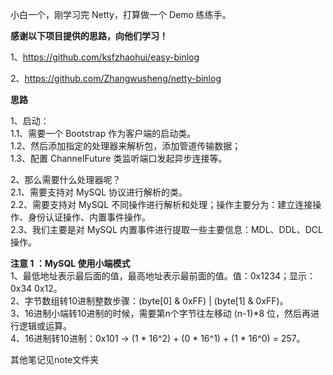 小白一个，刚学习完 Netty，打算做一个 Demo 练练手。

**感谢以下项目提供的思路，向他们学习！**

1、https://github.com/ksfzhaohui/easy-binlog

2、https://github.com/Zhangwusheng/netty-binlog

**思路**

1、启动：
<br/>1.1、需要一个 Bootstrap 作为客户端的启动类。
<br/>1.2、然后添加指定的处理器来解析包，添加管道传输数据；
<br/>1.3、配置 ChannelFuture 类监听端口发起异步连接等。

2、那么需要什么处理器呢？
<br/>2.1、需要支持对 MySQL 协议进行解析的类。
<br/>2.2、需要支持对 MySQL 不同操作进行解析和处理；操作主要分为：建立连接操作、身份认证操作、内置事件操作。
<br/>2.3、我们主要是对 MySQL 内置事件进行提取一些主要信息：MDL、DDL、DCL操作。

**注意 1 ：MySQL 使用小端模式**
<br/>1、最低地址表示最后面的值，最高地址表示最前面的值。值：0x1234；显示：0x34 0x12。
<br/>2、字节数组转10进制整数步骤：(byte[0] & 0xFF) | (byte[1] & 0xFF)。
<br/>3、16进制小端转10进制的时候，需要第n个字节往左移动 (n-1)*8 位，然后再进行逻辑或运算。
<br/>4、16进制转10进制：0x101 -> (1 * 16^2) + (0 * 16^1) + (1 * 16^0) = 257。

其他笔记见note文件夹
